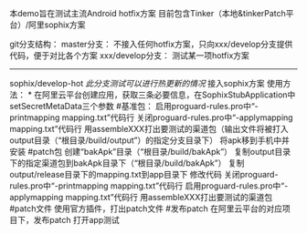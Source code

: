 本demo旨在测试主流Android hotfix方案
    目前包含Tinker（本地&tinkerPatch平台）/阿里sophix方案

git分支结构：
    master分支：
        不接入任何hotfix方案，只向xxx/develop分支提供代码，便于对比各个方案
    xxx/develop分支：
        测试某一项hotfix方案

---------------------------------------
sophix/develop-hot
    *此分支测试可以进行热更新的情况*
    接入sophix方案
    使用方法：
        * 在阿里云平台创建应用，获取三条必要信息，在SophixStubApplication中setSecretMetaData三个参数
        #基准包：
            启用proguard-rules.pro中“-printmapping mapping.txt”代码行
            关闭proguard-rules.pro中“-applymapping mapping.txt”代码行
            用assembleXXX打出要测试的渠道包（输出文件将被打入output目录（“根目录/build/output”）的指定分支目录下）
            将apk移到手机中并安装
        #patch包
            创建“bakApk”目录（“根目录/build/bakApk”）
            复制output目录下的指定渠道包到bakApk目录下（“根目录/build/bakApk”）
            复制output/release目录下的mapping.txt到app目录下
            修改代码
            关闭proguard-rules.pro中“-printmapping mapping.txt”代码行
            启用proguard-rules.pro中“-applymapping mapping.txt”代码行
            用assembleXXX打出要测试的渠道包
        #patch文件
            使用官方插件，打出patch文件
        #发布patch
            在阿里云平台的对应项目下，发布patch
        打开app测试